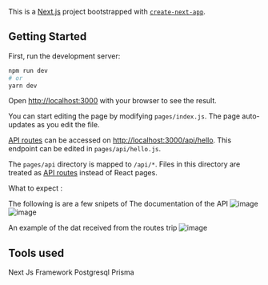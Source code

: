 This is a [Next.js](https://nextjs.org/) project bootstrapped with [`create-next-app`](https://github.com/vercel/next.js/tree/canary/packages/create-next-app).

## Getting Started

First, run the development server:

```bash
npm run dev
# or
yarn dev
```

Open [http://localhost:3000](http://localhost:3000) with your browser to see the result.

You can start editing the page by modifying `pages/index.js`. The page auto-updates as you edit the file.

[API routes](https://nextjs.org/docs/api-routes/introduction) can be accessed on [http://localhost:3000/api/hello](http://localhost:3000/api/hello). This endpoint can be edited in `pages/api/hello.js`.

The `pages/api` directory is mapped to `/api/*`. Files in this directory are treated as [API routes](https://nextjs.org/docs/api-routes/introduction) instead of React pages.

What to expect :

The following is are a few snipets of The documentation of the API 
![image](https://user-images.githubusercontent.com/13431164/171746321-c55ae3e8-4fc9-4436-b571-d2811087807b.png)
![image](https://user-images.githubusercontent.com/13431164/171746583-abbab943-0c89-47b5-9486-a7fd42a38df8.png)


An example of the dat received from the routes trip
![image](https://user-images.githubusercontent.com/13431164/171746469-c37beca2-30ed-483c-bdf4-aef6bf31d5a9.png)

## Tools used

Next Js Framework
Postgresql
Prisma


